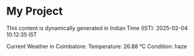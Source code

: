 # My Project

This content is dynamically generated in Indian Time (IST): 2025-02-04 10:12:35 IST


Current Weather in Coimbatore:
Temperature: 26.88 °C
Condition: haze
